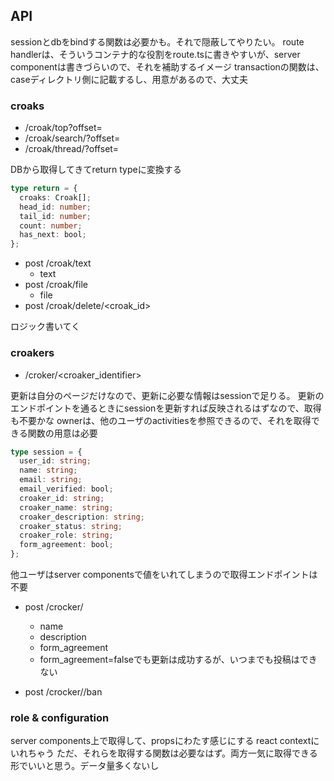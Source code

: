 
## API
sessionとdbをbindする関数は必要かも。それで隠蔽してやりたい。
route handlerは、そういうコンテナ的な役割をroute.tsに書きやすいが、server componentは書きづらいので、それを補助するイメージ
transactionの関数は、caseディレクトリ側に記載するし、用意があるので、大丈夫

### croaks
- /croak/top?offset=<number>
- /croak/search/<text>?offset=<number>
- /croak/thread/<number>?offset=<number>

DBから取得してきてreturn typeに変換する
```ts
type return = {
  croaks: Croak[];
  head_id: number;
  tail_id: number;
  count: number;
  has_next: bool;
};
```

- post /croak/text
  - text
- post /croak/file
  - file
- post /croak/delete/<croak_id>

ロジック書いてく

### croakers
- /croker/<croaker_identifier>

更新は自分のページだけなので、更新に必要な情報はsessionで足りる。
更新のエンドポイントを通るときにsessionを更新すれば反映されるはずなので、取得も不要かな
ownerは、他のユーザのactivitiesを参照できるので、それを取得できる関数の用意は必要

```ts
type session = {
  user_id: string;
  name: string;
  email: string;
  email_verified: bool;
  croaker_id: string;
  croaker_name: string;
  croaker_description: string;
  croaker_status: string;
  croaker_role: string;
  form_agreement: bool;
};
```

他ユーザはserver componentsで値をいれてしまうので取得エンドポイントは不要

- post /crocker/<identifier>
  - name
  - description
  - form_agreement
  - form_agreement=falseでも更新は成功するが、いつまでも投稿はできない

- post /crocker/<identifier>/ban

### role & configuration
server components上で取得して、propsにわたす感じにする
react contextにいれちゃう
ただ、それらを取得する関数は必要なはず。両方一気に取得できる形でいいと思う。データ量多くないし

